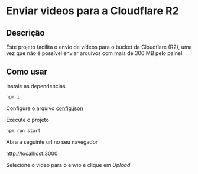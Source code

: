 # Enviar videos para a Cloudflare R2 

## Descrição

Este projeto facilita o envio de vídeos para o bucket da Cloudflare (R2), uma vez que não é possível enviar arquivos com mais de 300 MB pelo painel.

## Como usar

Instale as dependencias
```bash
npm i
```

Configure o arquivo [config.json](config.json)

Execute o projeto
```bash
npm run start
```

Abra a seguinte url no seu navegador

http://localhost:3000


Selecione o vídeo para o envio e clique em *Upload*

